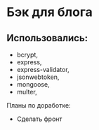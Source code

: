 # Бэк для блога
## Использовались:
- bcrypt,
- express,
- express-validator,
- jsonwebtoken,
- mongoose,
- multer,

Планы по доработке:
- Сделать фронт
